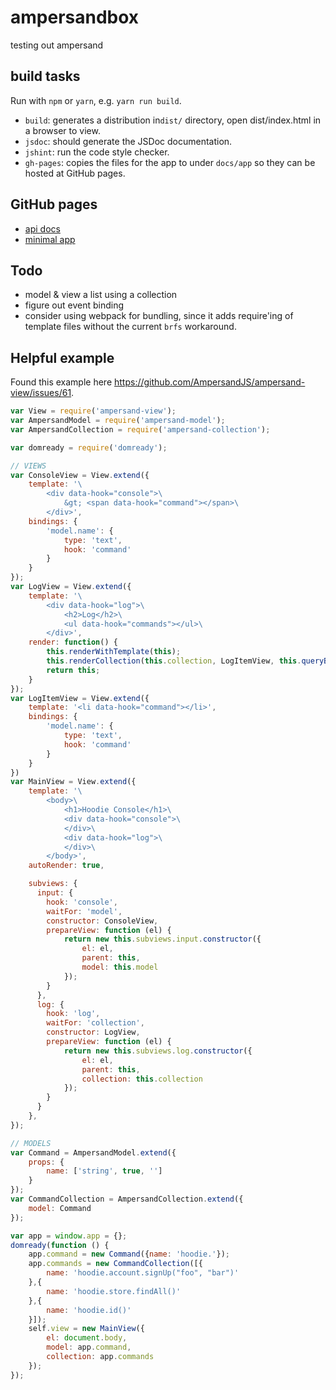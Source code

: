 # ampersandbox
testing out ampersand


## build tasks

Run with ``npm`` or ``yarn``, e.g. ``yarn run build``.

- ``build``: generates a distribution in``dist/`` directory, open dist/index.html in a browser to view.
- ``jsdoc``: should generate the JSDoc documentation.
- ``jshint``: run the code style checker.
- ``gh-pages``: copies the files for the app to under ``docs/app`` so they can be hosted at GitHub pages.

## GitHub pages

- [api docs](https://jspaaks.github.io/ampersandbox/api/0.0.0)
- [minimal app](https://jspaaks.github.io/ampersandbox/app/)

## Todo

- model & view a list using a collection 
- figure out event binding
- consider using webpack for bundling, since it adds require'ing of template 
  files without the current ``brfs`` workaround.

## Helpful example 

Found this example here https://github.com/AmpersandJS/ampersand-view/issues/61.

```javascript
var View = require('ampersand-view');
var AmpersandModel = require('ampersand-model');
var AmpersandCollection = require('ampersand-collection');

var domready = require('domready');

// VIEWS
var ConsoleView = View.extend({
    template: '\
        <div data-hook="console">\
            &gt; <span data-hook="command"></span>\
        </div>',
    bindings: {
        'model.name': {
            type: 'text',
            hook: 'command'
        }
    }
});
var LogView = View.extend({
    template: '\
        <div data-hook="log">\
            <h2>Log</h2>\
            <ul data-hook="commands"></ul>\
        </div>',
    render: function() {
        this.renderWithTemplate(this);
        this.renderCollection(this.collection, LogItemView, this.queryByHook('commands'));
        return this;
    }
});
var LogItemView = View.extend({
    template: '<li data-hook="command"></li>',
    bindings: {
        'model.name': {
            type: 'text',
            hook: 'command'
        }
    }
})
var MainView = View.extend({
    template: '\
        <body>\
            <h1>Hoodie Console</h1>\
            <div data-hook="console">\
            </div>\
            <div data-hook="log">\
            </div>\
        </body>',
    autoRender: true,

    subviews: {
      input: {
        hook: 'console',
        waitFor: 'model',
        constructor: ConsoleView,
        prepareView: function (el) {
            return new this.subviews.input.constructor({
                el: el,
                parent: this,
                model: this.model
            });
        }
      },
      log: {
        hook: 'log',
        waitFor: 'collection',
        constructor: LogView,
        prepareView: function (el) {
            return new this.subviews.log.constructor({
                el: el,
                parent: this,
                collection: this.collection
            });
        }
      }
    },
});

// MODELS
var Command = AmpersandModel.extend({
    props: {
        name: ['string', true, '']
    }
});
var CommandCollection = AmpersandCollection.extend({
    model: Command
});

var app = window.app = {};
domready(function () {
    app.command = new Command({name: 'hoodie.'});
    app.commands = new CommandCollection([{
        name: 'hoodie.account.signUp("foo", "bar")'
    },{
        name: 'hoodie.store.findAll()'
    },{
        name: 'hoodie.id()'
    }]);
    self.view = new MainView({
        el: document.body,
        model: app.command,
        collection: app.commands
    });
});
```